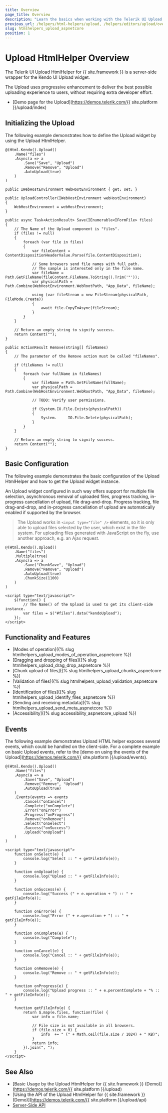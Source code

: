 ```yaml
---
title: Overview
page_title: Overview
description: "Learn the basics when working with the Telerik UI Upload HtmlHelper for {{ site.framework }}."
previous_url: /helpers/html-helpers/upload, /helpers/editors/upload/overview
slug: htmlhelpers_upload_aspnetcore
position: 1
---
```


# Upload HtmlHelper Overview

The Telerik UI Upload HtmlHelper for {{ site.framework }} is a server-side wrapper for the Kendo UI Upload widget.

The Upload uses progressive enhancement to deliver the best possible uploading experience to users, without requiring extra developer effort.

* [Demo page for the Upload](https://demos.telerik.com/{{ site.platform }}/upload/index)

## Initializing the Upload

The following example demonstrates how to define the Upload widget by using the Upload HtmlHelper.

```Razor
@(Html.Kendo().Upload()
    .Name("files")
    .Async(a => a
        .Save("Save", "Upload")
        .Remove("Remove", "Upload")
        .AutoUpload(true)
    )
)
```
```Controller
public IWebHostEnvironment WebHostEnvironment { get; set; }

public UploadController(IWebHostEnvironment webHostEnvironment)
{
    WebHostEnvironment = webHostEnvironment;
}

public async Task<ActionResult> Save(IEnumerable<IFormFile> files)
{
    // The Name of the Upload component is "files".
    if (files != null)
    {
        foreach (var file in files)
        {
            var fileContent = ContentDispositionHeaderValue.Parse(file.ContentDisposition);

            // Some browsers send file names with full path.
            // The sample is interested only in the file name.
            var fileName = Path.GetFileName(fileContent.FileName.ToString().Trim('"'));
            var physicalPath = Path.Combine(WebHostEnvironment.WebRootPath, "App_Data", fileName);

            using (var fileStream = new FileStream(physicalPath, FileMode.Create))
            {
                await file.CopyToAsync(fileStream);
            }
        }
    }

    // Return an empty string to signify success.
    return Content("");
}

public ActionResult Remove(string[] fileNames)
{
    // The parameter of the Remove action must be called "fileNames".

    if (fileNames != null)
    {
        foreach (var fullName in fileNames)
        {
            var fileName = Path.GetFileName(fullName);
            var physicalPath = Path.Combine(WebHostEnvironment.WebRootPath, "App_Data", fileName);

            // TODO: Verify user permissions.

            if (System.IO.File.Exists(physicalPath))
            {
                System.     IO.File.Delete(physicalPath);
            }
        }
    }

    // Return an empty string to signify success.
    return Content("");
}
```

## Basic Configuration

The following example demonstrates the basic configuration of the Upload HtmlHelper and how to get the Upload widget instance.

An Upload widget configured in such way offers support for multiple file selection, asynchronous removal of uploaded files, progress tracking, in-progress cancellation of upload, file drag-and-drop. Progress tracking, file drag-and-drop, and in-progress cancellation of upload are automatically enabled if supported by the browser.

> The Upload works in `<input type="file" />` elements, so it is only able to upload files selected by the user, which exist in the file system. For uploading files generated with JavaScript on the fly, use another approach, e.g. an Ajax request.

```
@(Html.Kendo().Upload()
    .Name("files")
    .Multiple(true)
    .Async(a => a
        .Save("ChunkSave", "Upload")
        .Remove("Remove", "Upload")
        .AutoUpload(true)
        .ChunkSize(1100)
    )
)

<script type="text/javascript">
    $(function() {
        // The Name() of the Upload is used to get its client-side instance.
        var files = $("#files").data("kendoUpload");
    });
</script>
```

## Functionality and Features

* [Modes of operation]({% slug htmlhelpers_upload_modes_of_operation_aspnetcore %})
* [Dragging and dropping of files]({% slug htmlhelpers_upload_drag_drop_aspnetcore %})
* [Chunk upload of files]({% slug htmlhelpers_upload_chunks_aspnetcore %})
* [Validation of files]({% slug htmlhelpers_upload_validation_aspnetcore %})
* [Identification of files]({% slug htmlhelpers_upload_identify_files_aspnetcore %})
* [Sending and receiving metadata]({% slug htmlhelpers_upload_send_meta_aspnetcore %})
* [Accessibility]({% slug accessibility_aspnetcore_upload %})

## Events

The following example demonstrates Upload HTML helper exposes several events, which could be handled on the client-side. For a complete example on basic Upload events, refer to the [demo on using the events of the Upload](https://demos.telerik.com/{{ site.platform }}/upload/events).

```
@(Html.Kendo().Upload()
    .Name("files")
    .Async(a => a
        .Save("Save", "Upload")
        .Remove("Remove", "Upload")
        .AutoUpload(true)
    )
    .Events(events => events
        .Cancel("onCancel")
        .Complete("onComplete")
        .Error("onError")
        .Progress("onProgress")
        .Remove("onRemove")
        .Select("onSelect")
        .Success("onSuccess")
        .Upload("onUpload")
    )
)

<script type="text/javascript">
    function onSelect(e) {
        console.log("Select :: " + getFileInfo(e));
    }

    function onUpload(e) {
        console.log("Upload :: " + getFileInfo(e));
    }

    function onSuccess(e) {
        console.log("Success (" + e.operation + ") :: " + getFileInfo(e));
    }

    function onError(e) {
        console.log("Error (" + e.operation + ") :: " + getFileInfo(e));
    }

    function onComplete(e) {
        console.log("Complete");
    }

    function onCancel(e) {
        console.log("Cancel :: " + getFileInfo(e));
    }

    function onRemove(e) {
        console.log("Remove :: " + getFileInfo(e));
    }

    function onProgress(e) {
        console.log("Upload progress :: " + e.percentComplete + "% :: " + getFileInfo(e));
    }

    function getFileInfo(e) {
        return $.map(e.files, function(file) {
            var info = file.name;

            // File size is not available in all browsers.
            if (file.size > 0) {
                info  += " (" + Math.ceil(file.size / 1024) + " KB)";
            }
            return info;
        }).join(", ");
    }
</script>
```

## See Also

* [Basic Usage by the Upload HtmlHelper for {{ site.framework }} (Demo)](https://demos.telerik.com/{{ site.platform }}/upload)
* [Using the API of the Upload HtmlHelper for {{ site.framework }} (Demo)](https://demos.telerik.com/{{ site.platform }}/upload/api)
* [Server-Side API](/api/upload)
